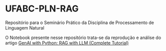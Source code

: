 # UFABC-PLN-RAG
Repositório para o Seminário Prático da Disciplina de Processamento de Linguagem Natural

O Notebook presente nesse repositório trata-se da reprodução e análise do artigo [GenAI with Python: RAG with LLM (Complete Tutorial)](https://towardsdatascience.com/genai-with-python-rag-with-llm-complete-tutorial-c276dda6707b) 

